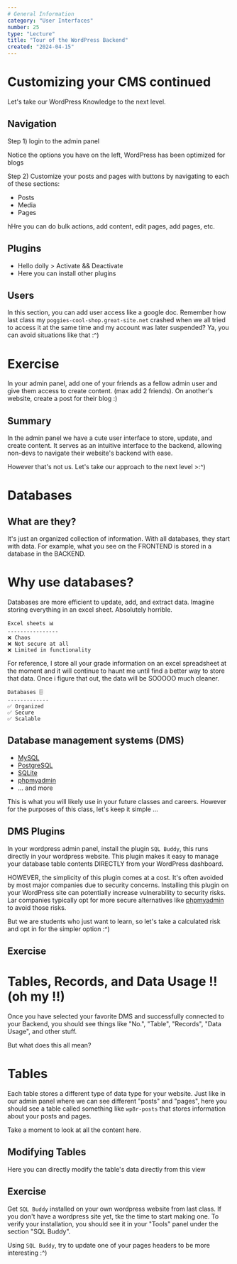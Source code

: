 ```yaml
---
# General Information
category: "User Interfaces"
number: 25
type: "Lecture"
title: "Tour of the WordPress Backend"
created: "2024-04-15"
---
```


# Customizing your CMS continued

Let's take our WordPress Knowledge to the next level.

## Navigation

Step 1) login to the admin panel

Notice the options you have on the left, WordPress has been optimized for blogs

Step 2) Customize your posts and pages with buttons by navigating to each of these sections:

- Posts
- Media
- Pages

hHre you can do bulk actions, add content, edit pages, add pages, etc.

## Plugins

- Hello dolly > Activate && Deactivate
- Here you can install other plugins

## Users

In this section, you can add user access like a google doc. Remember how last class my `poggies-cool-shop.great-site.net` crashed when we all tried to access it at the same time and my account was later suspended? Ya, you can avoid situations like that :^)

# Exercise

In your admin panel, add one of your friends as a fellow admin user and give them access to create content. (max add 2 friends). On another's website, create a post for their blog :)

## Summary

In the admin panel we have a cute user interface to store, update, and create content. It serves as an intuitive interface to the backend, allowing non-devs to navigate their website's backend with ease.

However that's not us. Let's take our approach to the next level >:^)

# Databases

## What are they?

It's just an organized collection of information. With all databases, they start with data. For example, what you see on the FRONTEND is stored in a database in the BACKEND.

# Why use databases?

Databases are more efficient to update, add, and extract data. Imagine storing everything in an excel sheet. Absolutely horrible.

```text
Excel sheets 📊
----------------
❌ Chaos
❌ Not secure at all
❌ Limited in functionality
```

For reference, I store all your grade information on an excel spreadsheet at the moment and it will continue to haunt me until find a better way to store that data. Once i figure that out, the data will be SOOOOO much cleaner.

```text
Databases 🗄️
-------------
✅ Organized
✅ Secure
✅ Scalable
```

## Database management systems (DMS)

- [MySQL](https://www.mysql.com/)
- [PostgreSQL](https://www.postgresql.org/)
- [SQLite](https://www.sqlite.org/)
- [phpmyadmin](https://www.phpmyadmin.net/)
- ... and more

This is what you will likely use in your future classes and careers. However for the purposes of this class, let's keep it simple ...

## DMS Plugins

In your wordpress admin panel, install the plugin `SQL Buddy`, this runs directly in your wordpress website. This plugin makes it easy to manage your database table contents DIRECTLY from your WordPress dashboard.

HOWEVER, the simplicity of this plugin comes at a cost. It's often avoided by most major companies due to security concerns. Installing this plugin on your WordPress site can potentially increase vulnerability to security risks. Lar companies typically opt for more secure alternatives like [phpmyadmin](https://www.phpmyadmin.net/) to avoid those risks.

But we are students who just want to learn, so let's take a calculated risk and opt in for the simpler option :^)

## Exercise

# Tables, Records, and Data Usage !! (oh my !!)

Once you have selected your favorite DMS and successfully connected to your Backend, you should see things like "No.", "Table", "Records", "Data Usage", and other stuff.

But what does this all mean?

# Tables

Each table stores a different type of data type for your website. Just like in our admin panel where we can see different "posts" and "pages", here you should see a table called something like `wp8r-posts` that stores information about your posts and pages.

Take a moment to look at all the content here.

## Modifying Tables

Here you can directly modify the table's data directly from this view

## Exercise

Get `SQL Buddy` installed on your own wordpress website from last class. If you don't have a wordpress site yet, tke the time to start making one. To verify your installation, you should see it in your "Tools" panel under the section "SQL Buddy".

Using `SQL Buddy`, try to update one of your pages headers to be more interesting :^)
